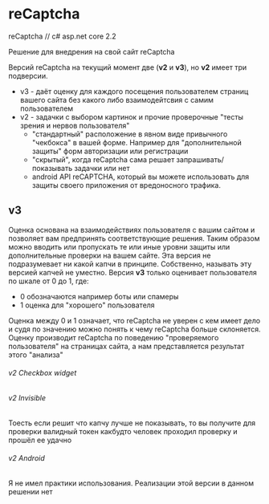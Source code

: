 # reCaptcha
reCaptcha // c# asp.net core 2.2

Решение для внедрения на свой сайт reCaptcha

Версий reCaptcha на текущий момент две (**v2** и **v3**), но **v2** имеет три подверсии.
- v3 - даёт оценку для каждого посещения пользователем страниц вашего сайта без какого либо взаимодейтсвия с самим пользователем
- v2 - задачки с выбором картинок и прочие проверочные "тесты зрения и нервов пользователя"
    - "стандартный" расположение в явном виде привычного "чекбокса" в вашей форме. Например для "дополнительной защиты" форм авторизации или регистрации
	- "скрытый", когда reCaptcha сама решает запрашивать/показывать задачки или нет
	- android API reCAPTCHA, который вы можете использовать для защиты своего приложения от вредоносного трафика.
	
	
## v3
Оценка основана на взаимодействиях пользователя с вашим сайтом и позволяет вам предпринять соответствующие решения.
Таким образом можно вводить или пропускать те или иные уровни защиты или дополнительные проверки на вашем сайте.
Эта версия не подразумевает ни какой капчи в принципе. Собственно, называть эту версией капчей не уместно.
Версия **v3** только оценивает пользователя по шкале от 0 до 1, где:
- 0 обозначаются например боты или спамеры
- 1 оценка для "хорошего" пользователя

Оценка между 0 и 1 означает, что reCaptcha не уверен с кем имеет дело и судя по значению можно понять к чему reCaptcha больше склоняется.
Оценку производит reCaptcha по поведению "проверяемого пользователя" на страницах сайта, а нам представляется результат этого "анализа"

###### v2 Checkbox widget


###### v2 Invisible
Тоесть если решит что капчу лучше не показывать, то вы получите для проверки валидный токен какбудто человек проходил проверку и прошёл ее удачно

###### v2 Android
Я не имел практики использования. Реализации этой версии в данном решении нет